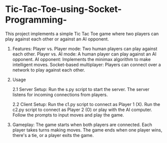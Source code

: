 # Tic-Tac-Toe-using-Socket-Programming-
This project implements a simple Tic Tac Toe game where two players can play against each other or against an AI opponent.

1. Features:
Player vs. Player mode: Two human players can play against each other.
Player vs. AI mode: A human player can play against an AI opponent.
AI opponent: Implements the minimax algorithm to make intelligent moves.
Socket-based multiplayer: Players can connect over a network to play against each other.

2. Usage
     
   2.1 Server Setup:
   Run the s.py script to start the server.
   The server listens for incoming connections from players.

   2.2 Client Setup:
   Run the c1.py script to connect as Player 1 (X).
   Run the c2.py script to connect as Player 2 (O) or play with the AI computer.
   Follow the prompts to input moves and play the game.

3. Gameplay:
The game starts when both players are connected.
Each player takes turns making moves.
The game ends when one player wins, there's a tie, or a player exits the game.
